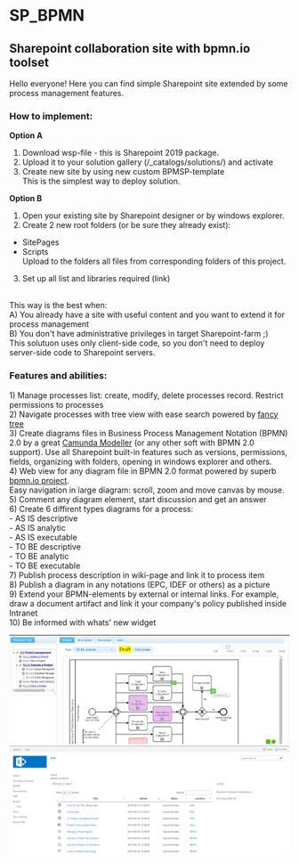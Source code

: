 # SP_BPMN
<h2>Sharepoint collaboration site with bpmn.io toolset</h2>


Hello everyone!
Here you can find simple Sharepoint site extended by some process management features.
<h3>How to implement:</h3>

<b>Option A</b>
1. Download wsp-file - this is Sharepoint 2019 package. 
2. Upload it to your solution gallery (/_catalogs/solutions/) and activate
3. Create new site by using new custom BPMSP-template <br/>
This is the simplest way to deploy solution.

<b>Option B</b>
1. Open your existing site by Sharepoint designer or by windows explorer.
2. Create 2 new root folders (or be sure they already exist):<br/>
 - SitePages<br/>
 - Scripts <br/>
 Upload to the folders all files from corresponding folders of this project.
3. Set up all list and libraries required (link)<br/>
<br/>
 This way is the best when:<br/>
 A) You already have a site with useful content and you want to extend it for process management<br/>
 B) You don't have administrative privileges in target Sharepoint-farm ;) <br/>
 This solutuon uses only client-side code, so you don't need to deploy server-side code to Sharepoint servers.<br/>
 
 <h3>Features and abilities:</h3>
 1) Manage processes list: create, modify, delete processes record. Restrict permissions to processes <br/>
 2) Navigate processes with tree view with ease search powered by <a href = 'https://github.com/mar10/fancytree'>fancy tree</a><br/>
 3) Create diagrams files in Business Process Management Notation (BPMN) 2.0 by a great <a href = 'https://camunda.com/products/modeler/'>Camunda Modeller</a> (or any other soft with BPMN 2.0 support).
 Use all Sharepoint built-in features such as versions, permissions, fields, organizing with folders, opening in windows explorer and others.<br/>
 4) Web view for any diagram file in BPMN 2.0 format powered by superb <a href = 'https://github.com/bpmn-io'> bpmn.io project</a>.<br/>
 Easy navigation in large diagram: scroll, zoom and move canvas by mouse.<br/>
 5) Comment any diagram element, start discussion and get an answer<br/>
 6) Create 6 diffirent types diagrams for a process:<br/>
 - AS IS descriptive<br/>
 - AS IS analytic<br/>
 - AS IS executable<br/>
 - TO BE descriptive<br/>
 - TO BE analytic<br/>
 - TO BE executable<br/>
 7) Publish process description in wiki-page and link it to process item<br/>
 8) Publish a diagram in any notations (EPC, IDEF or others) as a picture<br/>
 9) Extend your BPMN-elements by external or internal links. For example, draw a document artifact and link it your company's policy published inside Intranet<br/>
 10) Be informed with whats' new widget<br/>
 
<img src = "https://github.com/Serg-Belyaev/SP_BPMN/blob/master/imgs/Screen_1.png" /> <br/>
<img src = "https://github.com/Serg-Belyaev/SP_BPMN/blob/master/imgs/Screen_2.png" /> <br/>

